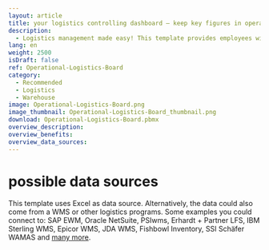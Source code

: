 ```yaml
---
layout: article
title: your logistics controlling dashboard ― keep key figures in operational warehouse logistics in view
description: 
  - Logistics management made easy! This template provides employees with a quick overview of the current status of individual orders in the goods issue zone. Warehouse key figures such as the current status for the manual, small parts and high-rack warehouse are displayed in an easily understandable and efficient manner. Outstanding items of individual orders are also listed. In addition, current and already corrected errors can be displayed in order to optimize logistics processes easily and reduce logistics costs in the long run. Download now!
lang: en
weight: 2500
isDraft: false
ref: Operational-Logistics-Board
category:
  - Recommended
  - Logistics
  - Warehouse
image: Operational-Logistics-Board.png
image_thumbnail: Operational-Logistics-Board_thumbnail.png
download: Operational-Logistics-Board.pbmx
overview_description:
overview_benefits:
overview_data_sources:
---
```

# possible data sources
This template uses Excel as data source. Alternatively, the data could also come from a WMS or other logistics programs. Some examples you could connect to: SAP EWM, Oracle NetSuite, PSIwms, Erhardt + Partner LFS, IBM Sterling WMS, Epicor WMS, JDA WMS, Fishbowl Inventory, SSI Schäfer WAMAS and [many more](https://peakboard.com/en/product/peakboard-versions/#dataconnections).